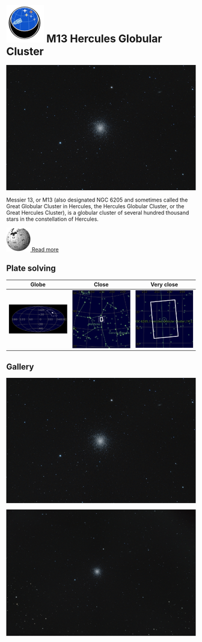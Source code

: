 # ![](..//Imaging//Common/pyl-tiny.png) M13 Hercules Globular Cluster
![](..//Imaging//HD/M13_Hercules_Globular_Cluster+00+co.jpg)

Messier 13, or M13 (also designated NGC 6205 and sometimes called the Great Globular Cluster in Hercules, the Hercules Globular Cluster, or the Great Hercules Cluster), is a globular cluster of several hundred thousand stars in the constellation of Hercules.



[![](..//Imaging//Common/Wikipedia.png) Read more](https://en.wikipedia.org/wiki/Messier_13)
## Plate solving 

| Globe | Close | Very close |
| ----- | ----- | ----- |
|![IMG](..//Imaging//HD/M13_Hercules_Globular_Cluster_Globe.jpg) |![IMG](..//Imaging//HD/M13_Hercules_Globular_Cluster_Close.jpg) |![IMG](..//Imaging//HD/M13_Hercules_Globular_Cluster_Closer.jpg) |

## Gallery
![IMG](..//Imaging//HD/M13_Hercules_Globular_Cluster+00+co.jpg) 

![IMG](..//Imaging//HD/M13_Hercules_Globular_Cluster+01+co.jpg) 

